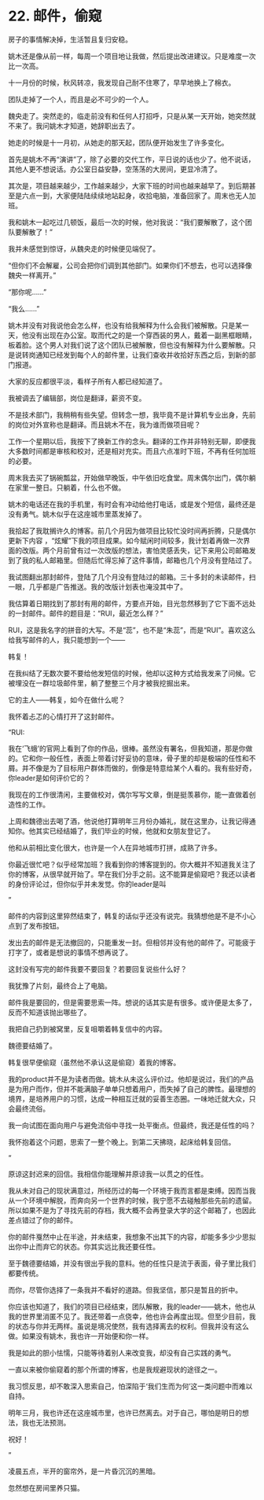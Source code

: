 # 22. 邮件，偷窥

﻿房子的事情解决掉，生活暂且复归安稳。

姚木还是像从前一样，每周一个项目地让我做，然后提出改进建议。只是难度一次比一次高。

十一月份的时候，秋风转凉，我发现自己耐不住寒了，早早地换上了棉衣。

团队走掉了一个人，而且是必不可少的一个人。

魏央走了。突然走的，临走前没有和任何人打招呼，只是从某一天开始，她突然就不来了。我问姚木才知道，她辞职出去了。

她走的时候是十一月初，从她走的那天起，团队便开始发生了许多变化。

首先是姚木不再“演讲”了，除了必要的交代工作，平日说的话也少了。他不说话，其他人更不想说话。办公室日益安静，空荡荡的大房间，更显冷清了。

其次是，项目越来越少，工作越来越少，大家下班的时间也越来越早了。到后期甚至是六点一到，大家便陆陆续续地站起身，收拾电脑，准备回家了。周末也无人加班。

我和姚木一起吃过几顿饭，最后一次的时候，他对我说：“我们要解散了，这个团队要解散了！”

我并未感觉到惊讶，从魏央走的时候便见端倪了。

“但你们不会解雇，公司会把你们调到其他部门。如果你们不想去，也可以选择像魏央一样离开。”

“那你呢……”

“我么……”

姚木并没有对我说他会怎么样，也没有给我解释为什么会我们被解散。只是某一天，他没有出现在办公室。取而代之的是一个穿西装的男人，戴着一副黑框眼睛，板着脸。这个男人对我们说了这个团队已被解散，但也没有解释为什么要解散。只是说转岗通知已经发到每个人的邮件里，让我们查收并收拾好东西之后，到新的部门报道。

大家的反应都很平淡，看样子所有人都已经知道了。

我被调去了编辑部，岗位是翻译，薪资不变。

不是技术部门，我稍稍有些失望。但转念一想，我毕竟不是计算机专业出身，先前的岗位对外宣称也是翻译。而且姚木不在，我为谁而做项目呢？

工作一个星期以后，我按下了换新工作的念头。翻译的工作并非特别无聊，即便我大多数时间都是审核和校对，还是相对充实。而且六点准时下班，不再有任何加班的必要。

周末我去买了锅碗瓢盆，开始做早晚饭，中午依旧吃食堂。周末偶尔出门，偶尔躺在家里一整日。只躺着，什么也不做。

姚木的电话还在我的手机里，有时会有冲动给他打电话，或是发个短信，最终还是没有勇气。姚木似乎在这座城市里蒸发掉了。

我拾起了我耽搁许久的博客。前几个月因为做项目比较忙没时间再折腾，只是偶尔更新下内容 ，“炫耀”下我的项目成果。如今赋闲时间较多，我计划着再做一次界面的改版。两个月前曾有过一次改版的想法，害怕灵感丢失，记下来用公司邮箱发到了我的私人邮箱里。但随后忙得忘掉了这件事情，邮箱也几个月没有登陆过了。

我试图翻出那封邮件，登陆了几个月没有登陆过的邮箱。三十多封的未读邮件，扫一眼，几乎都是广告推送。我的改版计划表也淹没其中了。

我估算着日期找到了那封有用的邮件，方要点开始，目光忽然移到了它下面不远处的一封邮件。邮件的题目是：“RUI，最近怎么样？”

RUI，这是我名字的拼音的大写。不是“蕊”，也不是“朱蕊”，而是“RUI”。喜欢这么给我写邮件的人，我只能想到一个——

韩复！

在我纠结了无数次要不要给他发短信的时候，他却以这种方式给我发来了问候。它被埋没在一群垃圾邮件里，躺了整整三个月才被我挖掘出来。

它的主人——韩复，如今在做什么呢？

我怀着忐忑的心情打开了这封邮件。

“RUI:

我在‘飞蛾’的官网上看到了你的作品，很棒。虽然没有署名，但我知道，那是你做的。它和你一般任性，表面上带着讨好妥协的意味，骨子里的却是极端的任性和不屑。并不像是为了目标用户群体而做的，倒像是特意给某个人看的。我有些好奇，你leader是如何评价它的？

我现在的工作很清闲，主要做校对，偶尔写写文章，倒是挺羡慕你，能一直做着创造性的工作。

上周和魏德出去喝了酒，他说他打算明年三月份办婚礼，就在这里办，让我记得通知你。他其实已经结婚了，我们毕业的时候，他就和女朋友登记了。

他和从前相比变化很大，也许是一个人在异地城市打拼，成熟了许多。

你最近很忙吧？似乎经常加班？我看到你的博客提到的。你大概并不知道我关注了你的博客，从很早就开始了。早在我们分手之前。这不能算是偷窥吧？我还以读者的身份评论过，但你似乎并未发觉。你的leader是叫

”

邮件的内容到这里猝然结束了，韩复的话似乎还没有说完。我猜想他是不是不小心点到了发布按钮。

发出去的邮件是无法撤回的，只能重发一封。但相邻并没有他的邮件了。可能疲于打字了，或者是想说的事情不想再说了。

这封没有写完的邮件我要不要回复？若要回复说些什么好？

我犹豫了片刻，最终合上了电脑。

邮件我是要回的，但是需要思索一阵。想说的话其实是有很多。或许便是太多了，反而不知道该抛出哪些了。

我把自己扔到被窝里，反复咀嚼着韩复信中的内容。

魏德要结婚了。

韩复很早便偷窥（虽然他不承认这是偷窥）着我的博客。

我的product并不是为读者而做。姚木从未这么评价过。他却是说过，我们的产品是为用户而作，但并不能满脑子单单只想着用户，而失掉了自己的脾性。最理想的境界，是培养用户的习惯，达成一种相互迁就的妥善生态圈。一味地迁就大众，只会最终流俗。

我一向试图在面向用户与避免流俗中寻找一处平衡点。但最终，我还是任性的吗？

我怀抱着这个问题，思索了一整个晚上。到第二天拂晓，起床给韩复回信。

“

原谅这封迟来的回信。我相信你能理解并原谅我一以贯之的任性。

我从未对自己的现状满意过，所经历过的每一个环境于我而言都是束缚。因而当我从一个环境中解脱，而奔向另一个世界的时候，我宁愿不去碰触那些先前的遗留。所以如果不是为了寻找先前的存档，我大概不会再登录大学的这个邮箱了，也因此差点错过了你的邮件。

你的邮件戛然中止在半途，并未结束，我想象不出其下的内容，却能多多少少思拟出你中止而弃它的状态。你其实远比我还要任性。

至于魏德要结婚，并没有很出乎我的意料。他的任性只是流于表面，骨子里比我们都要传统。

而你，尽管你选择了一条我并不看好的道路。但我坚信，那只是暂且的折中。

你应该也知道了，我们的项目已经结束，团队解散，我的leader——姚木，他也从我的世界里消匿不见了。我还带着一点侥幸，他也许会再度出现。但至少目前，我的状态与你并无两样。虽说是境况使然，我有选择离去的权利。但我并没有这么做。如果没有姚木，我也许一开始便和你一样。

我是如此的胆小怯懦，只能等待着别人来改变我，却没有自己实践的勇气。

一直以来被你偷窥着的那个所谓的博客，也是我规避现状的途径之一。

我习惯反思，却不敢深入思索自己，怕深陷于‘我们生而为何’这一类问题中而难以自持。

明年三月，我也许还在这座城市里，也许已然离去。对于自己，哪怕是明日的想法，我也无法预测。

祝好！

”

凌晨五点，半开的窗帘外，是一片昏沉沉的黑暗。

忽然想在房间里养只猫。

